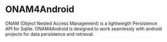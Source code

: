 # ONAM4Android
ONAM (Object Nested Access Management) is a lightweigth Persistence API for Sqlite. ONAM4Android is designed to work seamlessly with android projects for data persistence and retrieval.
